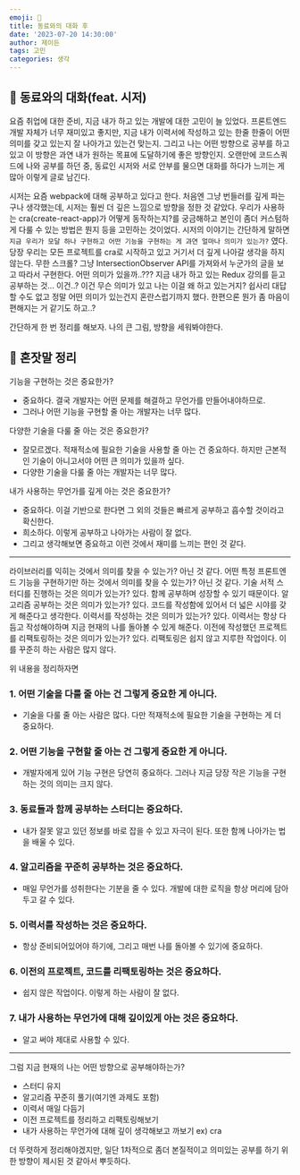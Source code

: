 ```yaml
---
emoji: 🦍
title: 동료와의 대화 후
date: '2023-07-20 14:30:00'
author: 제이든
tags: 고민
categories: 생각
---
```


## 🦍 동료와의 대화(feat. 시저)

요즘 취업에 대한 준비, 지금 내가 하고 있는 개발에 대한 고민이 늘 있었다. 프론트엔드 개발 자체가 너무 재미있고 좋지만, 지금 내가 이력서에 작성하고 있는 한줄 한줄이 어떤 의미를 갖고 있는지 잘 나아가고 있는건 맞는지. 그리고 나는 어떤 방향으로 공부를 하고 있고 이 방향은 과연 내가 원하는 목표에 도달하기에 좋은 방향인지.
오랜만에 코드스쿼드에 나와 공부를 하던 중, 동료인 시저와 서로 안부를 물으면 대화를 하다가 느끼는 게 많아 이렇게 글로 남긴다.

시저는 요즘 webpack에 대해 공부하고 있다고 한다. 처음엔 그냥 번들러를 깊게 파는구나 생각했는데, 시저는 훨씬 더 깊은 느낌으로 방향을 정한 것 같았다. 우리가 사용하는 cra(create-react-app)가 어떻게 동작하는지?를 궁금해하고 본인이 좀더 커스텀하게 다룰 수 있는 방법은 뭔지 등을 고민하는 것이었다.
시저의 이야기는 간단하게 말하면 `지금 우리가 모달 하나 구현하고 어떤 기능을 구현하는 게 과연 얼마나 의미가 있는가?` 였다. 당장 우리는 모든 프로젝트를 cra로 시작하고 있고 거기서 더 깊게 나아갈 생각을 하지 않는다. 무한 스크롤? 그냥 IntersectionObserver API를 가져와서 누군가의 글을 보고 따라서 구현한다. 어떤 의미가 있을까..???
지금 내가 하고 있는 Redux 강의를 듣고 공부하는 것... 이건..? 이건 무슨 의미가 있고 나는 이걸 왜 하고 있는거지? 쉽사리 대답할 수도 없고 정말 어떤 의미가 있는건지 혼란스럽기까지 했다. 한편으론 뭔가 좀 마음이 편해지는 거 같기도 하고..?

간단하게 한 번 정리를 해보자. 나의 큰 그림, 방향을 세워봐야한다.

## 🤪 혼잣말 정리

기능을 구현하는 것은 중요한가?
- 중요하다. 결국 개발자는 어떤 문제를 해결하고 무언가를 만들어내야하므로.
- 그러나 어떤 기능을 구현할 줄 아는 개발자는 너무 많다.

다양한 기술을 다룰 줄 아는 것은 중요한가?
- 잘모르겠다. 적재적소에 필요한 기술을 사용할 줄 아는 건 중요하다. 하지만 근본적인 기술이 아니고서야 어떤 큰 의미가 있을까 싶다.
- 다양한 기술을 다룰 줄 아는 개발자는 너무 많다.

내가 사용하는 무언가를 깊게 아는 것은 중요한가?
- 중요하다. 이걸 기반으로 한다면 그 외의 것들은 빠르게 공부하고 흡수할 것이라고 확신한다.
- 희소하다. 이렇게 공부하고 나아가는 사람이 잘 없다.
- 그리고 생각해보면 중요하고 이런 것에서 재미를 느끼는 편인 것 같다.

---

라이브러리를 익히는 것에서 의미를 찾을 수 있는가? 아닌 것 같다.
어떤 특정 프론트엔드 기능을 구현하기만 하는 것에서 의미를 찾을 수 있는가? 아닌 것 같다.
기술 서적 스터디를 진행하는 것은 의미가 있는가? 있다. 함께 공부하며 성장할 수 있기 때문이다.
알고리즘 공부하는 것은 의미가 있는가? 있다. 코드를 작성함에 있어서 더 넓은 시야를 갖게 해준다고 생각한다.
이력서를 작성하는 것은 의미가 있는가? 있다. 이력서는 항상 다듬고 작성해야하며 지금 현재의 나를 돌아볼 수 있게 해준다.
이전에 작성했던 프로젝트를 리팩토링하는 것은 의미가 있는가? 있다. 리팩토링은 쉽지 않고 지루한 작업이다. 이를 꾸준히 하는 사람은 많지 않다.

위 내용을 정리하자면

### 1. 어떤 기술을 다룰 줄 아는 건 그렇게 중요한 게 아니다.
- 기술을 다룰 줄 아는 사람은 많다. 다만 적재적소에 필요한 기술을 구현하는 게 더 중요하다.
### 2. 어떤 기능을 구현할 줄 아는 건 그렇게 중요한 게 아니다.
- 개발자에게 있어 기능 구현은 당연히 중요하다. 그러나 지금 당장 작은 기능을 구현하는 것의 의미는 크지 않다.
### 3. 동료들과 함께 공부하는 스터디는 중요하다.
- 내가 잘못 알고 있던 정보를 바로 잡을 수 있고 자극이 된다. 또한 함께 나아가는 법을 배울 수 있다.
### 4. 알고리즘을 꾸준히 공부하는 것은 중요하다.
- 매일 무언가를 성취한다는 기분을 줄 수 있다. 개발에 대한 로직을 항상 머리에 담아두고 갈 수 있다.
### 5. 이력서를 작성하는 것은 중요하다.
- 항상 준비되어있어야 하기에, 그리고 매번 나를 돌아볼 수 있기에 중요하다.
### 6. 이전의 프로젝트, 코드를 리팩토링하는 것은 중요하다.
- 쉽지 않은 작업이다. 이렇게 하는 사람이 잘 없다.
### 7. 내가 사용하는 무언가에 대해 깊이있게 아는 것은 중요하다.
- 알고 써야 제대로 사용할 수 있다.

---

그럼 지금 현재의 나는 어떤 방향으로 공부해야하는가?

- 스터디 유지
- 알고리즘 꾸준히 풀기(여기엔 과제도 포함)
- 이력서 매일 다듬기
- 이전 프로젝트를 정리하고 리팩토링해보기
- 내가 사용하는 무언가에 대해 깊이 생각해보고 까보기 ex) cra

더 뚜렷하게 정리해야겠지만, 일단 1차적으로 좀더 본질적이고 의미있는 공부를 하기 위한 방향이 제시된 것 같아서 뿌듯하다.

```toc

```
